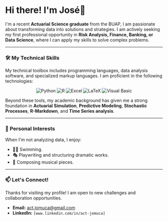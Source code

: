 # Hi there! I'm José👋

I'm a recent **Actuarial Science graduate** from the BUAP, I am passionate about transforming data into solutions and strategies. I am actively seeking my first professional opportunity in **Risk Analysis, Finance, Banking, or Data Science**, where I can apply my skills to solve complex problems.


---

### 🛠️ My Technical Skills

My technical toolbox includes programming languages, data analysis software, and specialized markup languages. I am proficient in the following technologies:

<p align="center">
  <img src="https://img.shields.io/badge/Python-3776AB?style=for-the-badge&logo=python&logoColor=white" alt="Python"/>
  <img src="https://img.shields.io/badge/R-276DC3?style=for-the-badge&logo=r&logoColor=white" alt="R"/>
  <img src="https://img.shields.io/badge/Microsoft_Excel-217346?style=for-the-badge&logo=microsoft-excel&logoColor=white" alt="Excel"/>
  <img src="https://img.shields.io/badge/LaTeX-008080?style=for-the-badge&logo=latex&logoColor=white" alt="LaTeX"/>
  <img src="https://img.shields.io/badge/Visual_Basic-512BD4?style=for-the-badge&logo=visual-basic&logoColor=white" alt="Visual Basic"/>
</p>

Beyond these tools, my academic background has given me a strong foundation in **Actuarial Simulation**, **Predictive Modeling**, **Stochastic Processes**, **R-Markdown**, and **Time Series analysis**.

---

### 🌱 Personal Interests

When I'm not analyzing data, I enjoy:
-   🏊‍♂ Swimming.
-   🎭 Playwriting and structuring dramatic works.
-   🎵 Composing musical pieces.

---

### 📫 Let's Connect!

Thanks for visiting my profile! I am open to new challenges and collaboration opportunities.

-   **Email:** [act.jomuca@gmail.com](act.jomuca@gmail.com)
-   **LinkedIn:** `[www.linkedin.com/in/act-jomuca]`
